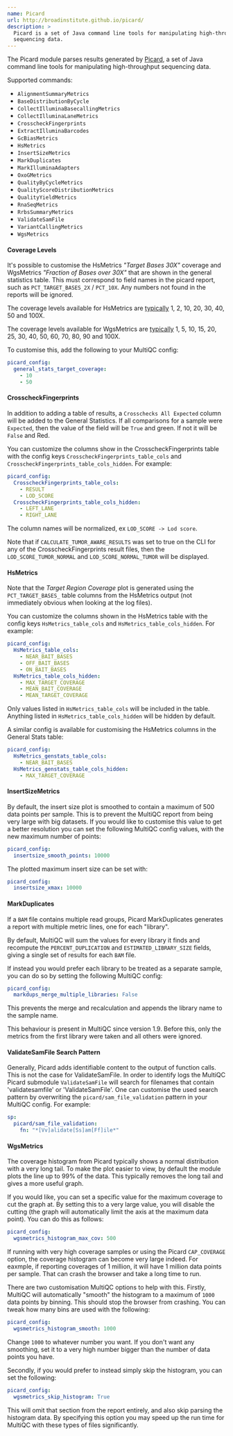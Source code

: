 ```yaml
---
name: Picard
url: http://broadinstitute.github.io/picard/
description: >
  Picard is a set of Java command line tools for manipulating high-throughput
  sequencing data.
---
```


The Picard module parses results generated by
[Picard](http://broadinstitute.github.io/picard/),
a set of Java command line tools for manipulating high-throughput
sequencing data.

Supported commands:

- `AlignmentSummaryMetrics`
- `BaseDistributionByCycle`
- `CollectIlluminaBasecallingMetrics`
- `CollectIlluminaLaneMetrics`
- `CrosscheckFingerprints`
- `ExtractIlluminaBarcodes`
- `GcBiasMetrics`
- `HsMetrics`
- `InsertSizeMetrics`
- `MarkDuplicates`
- `MarkIlluminaAdapters`
- `OxoGMetrics`
- `QualityByCycleMetrics`
- `QualityScoreDistributionMetrics`
- `QualityYieldMetrics`
- `RnaSeqMetrics`
- `RrbsSummaryMetrics`
- `ValidateSamFile`
- `VariantCallingMetrics`
- `WgsMetrics`

#### Coverage Levels

It's possible to customise the HsMetrics _"Target Bases 30X"_ coverage and
WgsMetrics _"Fraction of Bases over 30X"_ that are
shown in the general statistics table. This must correspond to field names in the
picard report, such as `PCT_TARGET_BASES_2X` / `PCT_10X`. Any numbers not found in the
reports will be ignored.

The coverage levels available for HsMetrics are
[typically](http://broadinstitute.github.io/picard/picard-metric-definitions.html#HsMetrics)
1, 2, 10, 20, 30, 40, 50 and 100X.

The coverage levels available for WgsMetrics are
[typically](http://broadinstitute.github.io/picard/picard-metric-definitions.html#CollectWgsMetrics.WgsMetrics)
1, 5, 10, 15, 20, 25, 30, 40, 50, 60, 70, 80, 90 and 100X.

To customise this, add the following to your MultiQC config:

```yaml
picard_config:
  general_stats_target_coverage:
    - 10
    - 50
```

#### CrosscheckFingerprints

In addition to adding a table of results, a `Crosschecks All Expected` column will be added to the General Statistics. If all comparisons for a sample were `Expected`, then the value of the field will be `True` and green. If not it will be `False` and Red.

You can customize the columns show in the CrosscheckFingerprints table with the config keys `CrosscheckFingerprints_table_cols` and `CrosscheckFingerprints_table_cols_hidden`. For example:

```yaml
picard_config:
  CrosscheckFingerprints_table_cols:
    - RESULT
    - LOD_SCORE
  CrosscheckFingerprints_table_cols_hidden:
    - LEFT_LANE
    - RIGHT_LANE
```

The column names will be normalized, ex `LOD_SCORE -> Lod score`.

Note that if `CALCULATE_TUMOR_AWARE_RESULTS` was set to true on the CLI for any of the CrosscheckFingerprints result files, then the `LOD_SCORE_TUMOR_NORMAL` and `LOD_SCORE_NORMAL_TUMOR` will be displayed.

#### HsMetrics

Note that the _Target Region Coverage_ plot is generated using the `PCT_TARGET_BASES_` table columns from the HsMetrics output (not immediately obvious when looking at the log files).

You can customize the columns shown in the HsMetrics table with the config keys `HsMetrics_table_cols` and `HsMetrics_table_cols_hidden`. For example:

```yaml
picard_config:
  HsMetrics_table_cols:
    - NEAR_BAIT_BASES
    - OFF_BAIT_BASES
    - ON_BAIT_BASES
  HsMetrics_table_cols_hidden:
    - MAX_TARGET_COVERAGE
    - MEAN_BAIT_COVERAGE
    - MEAN_TARGET_COVERAGE
```

Only values listed in `HsMetrics_table_cols` will be included in the table.
Anything listed in `HsMetrics_table_cols_hidden` will be hidden by default.

A similar config is available for customising the HsMetrics columns in the General Stats table:

```yaml
picard_config:
  HsMetrics_genstats_table_cols:
    - NEAR_BAIT_BASES
  HsMetrics_genstats_table_cols_hidden:
    - MAX_TARGET_COVERAGE
```

#### InsertSizeMetrics

By default, the insert size plot is smoothed to contain a maximum of 500 data points per sample.
This is to prevent the MultiQC report from being very large with big datasets.
If you would like to customise this value to get a better resolution you can set the following
MultiQC config values, with the new maximum number of points:

```yaml
picard_config:
  insertsize_smooth_points: 10000
```

The plotted maximum insert size can be set with:

```yaml
picard_config:
  insertsize_xmax: 10000
```

#### MarkDuplicates

If a `BAM` file contains multiple read groups, Picard MarkDuplicates generates a report
with multiple metric lines, one for each "library".

By default, MultiQC will sum the values for every library it finds and recompute the
`PERCENT_DUPLICATION` and `ESTIMATED_LIBRARY_SIZE` fields, giving a single set of results
for each `BAM` file.

If instead you would prefer each library to be treated as a separate sample, you can do so
by setting the following MultiQC config:

```yaml
picard_config:
  markdups_merge_multiple_libraries: False
```

This prevents the merge and recalculation and appends the library name to the sample name.

This behaviour is present in MultiQC since version 1.9. Before this, only the metrics from the
first library were taken and all others were ignored.

#### ValidateSamFile Search Pattern

Generally, Picard adds identifiable content to the output of function calls. This is not the case for ValidateSamFile. In order to identify logs the MultiQC Picard submodule `ValidateSamFile` will search for filenames that contain 'validatesamfile' or 'ValidateSamFile'. One can customise the used search pattern by overwriting the `picard/sam_file_validation` pattern in your MultiQC config. For example:

```yaml
sp:
  picard/sam_file_validation:
    fn: "*[Vv]alidate[Ss]am[Ff]ile*"
```

#### WgsMetrics

The coverage histogram from Picard typically shows a normal distribution with a very long tail.
To make the plot easier to view, by default the module plots the line up to 99% of the data.
This typically removes the long tail and gives a more useful graph.

If you would like, you can set a specific value for the maximum coverage to cut the graph at.
By setting this to a very large value, you will disable the cutting (the graph will automatically
limit the axis at the maximum data point). You can do this as follows:

```yaml
picard_config:
  wgsmetrics_histogram_max_cov: 500
```

If running with very high coverage samples or using the Picard `CAP_COVERAGE` option,
the coverage histogram can become very large indeed. For eaxmple, if reporting coverages of 1 million,
it will have 1 million data points per sample. That can crash the browser and take a long time to run.

There are two customisation MultiQC options to help with this.
Firstly, MultiQC will automatically "smooth" the histogram to a maximum of `1000` data points by binning.
This should stop the browser from crashing. You can tweak how many bins are used with the following:

```yaml
picard_config:
  wgsmetrics_histogram_smooth: 1000
```

Change `1000` to whatever number you want. If you don't want any smoothing, set it to a very high number
bigger than the number of data points you have.

Secondly, if you would prefer to instead simply skip the histogram, you can set the following:

```yaml
picard_config:
  wgsmetrics_skip_histogram: True
```

This will omit that section from the report entirely, and also skip parsing the histogram data.
By specifying this option you may speed up the run time for MultiQC with these types of files
significantly.
